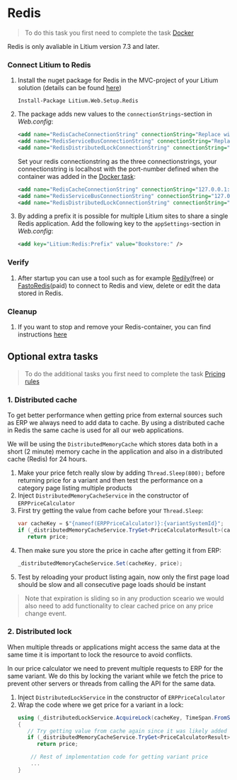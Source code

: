 # Redis

> To do this task you first need to complete the task [Docker](../Docker) 

Redis is only avaliable in Litium version 7.3 and later.

### Connect Litium to Redis

1. Install the nuget package for Redis in the MVC-project of your Litium solution (details can be found [here](https://docs.litium.com/documentation/get-started/multi-server-installation/redis))
   ```console
   Install-Package Litium.Web.Setup.Redis 
   ```
1. The package adds new values to the `connectionStrings`-section in *Web.config*:
   ```XML
   <add name="RedisCacheConnectionString" connectionString="Replace with Redis Connection string" />
   <add name="RedisServiceBusConnectionString" connectionString="Replace with Redis Connection string" />
   <add name="RedisDistributedLockConnectionString" connectionString="Replace with Redis Connection string" />
   ```
   Set your redis connectionstring as the three connectionstrings, your connectionstring is localhost with the port-number defined when the container was added in the [Docker task](../Docker):
   ```XML
   <add name="RedisCacheConnectionString" connectionString="127.0.0.1:6379" />
   <add name="RedisServiceBusConnectionString" connectionString="127.0.0.1:6379" />
   <add name="RedisDistributedLockConnectionString" connectionString="127.0.0.1:6379" />
   ```
1. By adding a prefix it is possible for multiple Litium sites to share a single Redis application. Add the following key to the `appSettings`-section in *Web.config*:
   ```XML
   <add key="Litium:Redis:Prefix" value="Bookstore:" />
   ```

### Verify

1. After startup you can use a tool such as for example [Redily](https://www.redily.app/)(free) or [FastoRedis](https://fastoredis.com/)(paid) to connect to Redis and view, delete or edit the data stored in Redis.

### Cleanup

1. If you want to stop and remove your Redis-container, you can find instructions [here](https://linuxize.com/post/how-to-remove-docker-images-containers-volumes-and-networks/)

## Optional extra tasks 

> To do the additional tasks you first need to complete the task [Pricing rules](../Pricing%20rules)

### 1. Distributed cache

To get better performance when getting price from external sources such as ERP we always need to add data to cache. By using a distributed cache in Redis the same cache is used for all our web applications.

We will be using the `DistributedMemoryCache` which stores data both in a short (2 minute) memory cache in the application and also in a distributed cache (Redis) for 24 hours.

1. Make your price fetch really slow by adding `Thread.Sleep(800);` before returning price for a variant and then test the performance on a category page listing multiple products
1. Inject `DistributedMemoryCacheService` in the constructor of `ERPPriceCalculator`
1. First try getting the value from cache before your `Thread.Sleep`:
   ```C#
   var cacheKey = $"{nameof(ERPPriceCalculator)}:{variantSystemId}";
   if (_distributedMemoryCacheService.TryGet<PriceCalculatorResult>(cacheKey, out var price))
      return price;
   ```
1. Then make sure you store the price in cache after getting it from ERP:
   ```C#
   _distributedMemoryCacheService.Set(cacheKey, price);
   ```
1. Test by reloading your product listing again, now only the first page load should be slow and all consecutive page loads should be instant

> Note that expiration is sliding so in any production sceario we would also need to add functionality to clear cached price on any price change event.

### 2. Distributed lock

When multiple threads or applications might access the same data at the same time it is important to lock the resource to avoid conflicts. 

In our price calculator we need to prevent multiple requests to ERP for the same variant. We do this by locking the variant while we fetch the price to prevent other servers or threads from calling the API for the same data.

1. Inject `DistributedLockService` in the constructor of `ERPPriceCalculator`
1. Wrap the code where we get price for a variant in a lock:
   ```C#
   using (_distributedLockService.AcquireLock(cacheKey, TimeSpan.FromSeconds(10)))
   {
      // Try getting value from cache again since it was likely added while we were waiting for the lock
      if (_distributedMemoryCacheService.TryGet<PriceCalculatorResult>(cacheKey, out price))
         return price;

       // Rest of implementation code for getting variant price
       ...
   }
   ```

